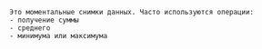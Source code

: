 	Это моментальные снимки данных. Часто используются операции:
	- получение суммы
	- среднего
	- минимума или максимума